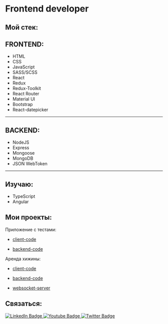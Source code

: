 <h1>Frontend developer</h1>
 
 ## Мой стек:
 ## FRONTEND: 
 * HTML
 * CSS
 * JavaScript
 * SASS/SCSS
 * React
 * Redux
 * Redux-Toolkit
 * React Router
 * Material UI
 * Bootstrap
 * React-datepicker
 </div>
 
 ***
 
 ## BACKEND:
 * NodeJS
 * Express
 * Mongoose
 * MongoDB
 * JSON WebToken

 ***
 <h2>Изучаю:</h2>

 * TypeScript
 * Angular

 ## Мои проекты:

 Приложение с тестами:

 * [client-code](https://github.com/vakhabow/frontend-quize)

 * [backend-code](https://github.com/vakhabow/back-for-quiz)

 Аренда хижины:

 * [client-code](https://github.com/vakhabow/front_hotel)

 * [backend-code](https://github.com/vakhabow/back_for_hotel)

 * [websocket-server](https://github.com/vakhabow/websocket-server)

 ## Связаться:

 <div id="badges">
   <a href="https://t.me/sykessam">
     <img src="https://img.shields.io/badge/TELEGRAM-blue?style=for-the-badge&logo=telegram&logoColor=white%22%20alt=%22Youtube%20Badge" alt="LinkedIn Badge"/>
   </a>
   <a href="https://api.whatsapp.com/send/?phone=79899099398">
     <img src="https://img.shields.io/badge/WHATSAPP-green?style=for-the-badge&logo=whatsapp&logoColor=white" alt="Youtube Badge"/>
   </a>
   <a href="mailto:shamil.vakhabov@mail.ru">
     <img src="https://img.shields.io/badge/MAIL-blue?style=for-the-badge&logo=gmail&logoColor=white" alt="Twitter Badge"/>
   </a>
 </div>
